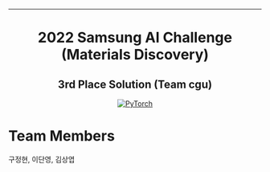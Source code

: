 ______________________________________________________________________

<div align="center">

# 2022 Samsung AI Challenge (Materials Discovery)
  ## 3rd Place Solution (Team cgu)

<a href="https://pytorch.org/get-started/locally/"><img alt="PyTorch" src="https://img.shields.io/badge/PyTorch-ee4c2c?logo=pytorch&logoColor=white"></a>

</div>


# Team Members
구정현, 이단영, 김상엽

